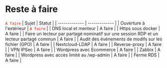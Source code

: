 # Reste à faire 
<code style="color:#FF0000">A faire</code>
| Sujet  | Statut |
| ------------- | ------------- |
| Ouverture à l'extérieur  | <code style="color : #FF0000">A faire</code>  |
| DNS local et menteur  | A faire  |
| Https sous docker  | A faire  |
| Faire un lecteur par partagé nominatif sur une session RDP et un lecteur partagé commun  | A faire  |
| Audit des évènements de modifs sur les fichier (GPO)  | A faire  |
| Nextcloud-LDAP  | A faire  |
| Reverse-proxy  | A faire  |
| VPN IPSec  | A faire  |
| Wordpress avec Ecommerce  | A faire  |
| Zabbix  | A faire  |
| Wordpress avec accès limité au /wp-admin  | A faire  |
| Ferme RDS  | A faire  |
